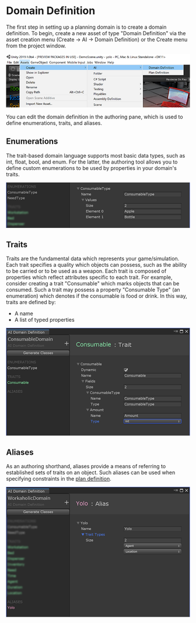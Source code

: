 # Domain Definition

The first step in setting up a planning domain is to create a domain definition. To begin, create a new asset of type "Domain Definition" via the asset creation menu (Create -> AI -> Domain Definition) or the Create menu from the project window. 

![Image](images/CreateDomainDefinition.png)

You can edit the domain definition in the authoring pane, which is used to define enumerations, traits, and aliases.


## Enumerations

The trait-based domain language supports most basic data types, such as int, float, bool, and enum. For the latter, the authoring tool allows you to define custom enumerations to be used by properties in your domain's traits.

![Image](images/Enumerations.png)


## Traits

Traits are the fundamental data which represents your game/simulation. Each trait specifies a quality which objects can possess, such as the ability to be carried or to be used as a weapon. Each trait is composed of properties which reflect attributes specific to each trait. For example, consider creating a trait "Consumable" which marks objects that can be consumed. Such a trait may possess a property "Consumable Type" (an enumeration) which denotes if the consumable is food or drink. In this way, traits are defined by:
* A name
* A list of typed properties

![Image](images/Traits.png)



## Aliases

As an authoring shorthand, aliases provide a means of referring to established sets of traits on an object. Such aliases can be used when specifying constraints in the [plan definition](PlanDefinition.md).

![Image](images/Aliases.png)